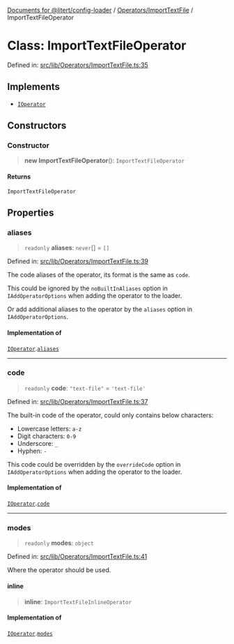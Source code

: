[Documents for @litert/config-loader](../../../index.md) / [Operators/ImportTextFile](../index.md) / ImportTextFileOperator

# Class: ImportTextFileOperator

Defined in: [src/lib/Operators/ImportTextFile.ts:35](https://github.com/litert/config-loader.js/blob/master/src/lib/Operators/ImportTextFile.ts#L35)

## Implements

- [`IOperator`](../../../Declaration/interfaces/IOperator.md)

## Constructors

### Constructor

> **new ImportTextFileOperator**(): `ImportTextFileOperator`

#### Returns

`ImportTextFileOperator`

## Properties

### aliases

> `readonly` **aliases**: `never`[] = `[]`

Defined in: [src/lib/Operators/ImportTextFile.ts:39](https://github.com/litert/config-loader.js/blob/master/src/lib/Operators/ImportTextFile.ts#L39)

The code aliases of the operator, its format is the same as `code`.

This could be ignored by the `noBuiltInAliases` option in `IAddOperatorOptions`
when adding the operator to the loader.

Or add additional aliases to the operator by the `aliases` option in `IAddOperatorOptions`.

#### Implementation of

[`IOperator`](../../../Declaration/interfaces/IOperator.md).[`aliases`](../../../Declaration/interfaces/IOperator.md#aliases)

***

### code

> `readonly` **code**: `"text-file"` = `'text-file'`

Defined in: [src/lib/Operators/ImportTextFile.ts:37](https://github.com/litert/config-loader.js/blob/master/src/lib/Operators/ImportTextFile.ts#L37)

The built-in code of the operator, could only contains below characters:

- Lowercase letters: `a-z`
- Digit characters: `0-9`
- Underscore: `_`
- Hyphen: `-`

This code could be overridden by the `overrideCode` option in `IAddOperatorOptions`
when adding the operator to the loader.

#### Implementation of

[`IOperator`](../../../Declaration/interfaces/IOperator.md).[`code`](../../../Declaration/interfaces/IOperator.md#code)

***

### modes

> `readonly` **modes**: `object`

Defined in: [src/lib/Operators/ImportTextFile.ts:41](https://github.com/litert/config-loader.js/blob/master/src/lib/Operators/ImportTextFile.ts#L41)

Where the operator should be used.

#### inline

> **inline**: `ImportTextFileInlineOperator`

#### Implementation of

[`IOperator`](../../../Declaration/interfaces/IOperator.md).[`modes`](../../../Declaration/interfaces/IOperator.md#modes)
